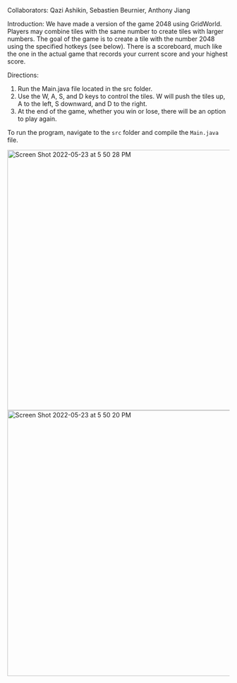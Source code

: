Collaborators: Qazi Ashikin, Sebastien Beurnier, Anthony Jiang

Introduction:
We have made a version of the game 2048 using GridWorld. Players may combine tiles with the same number to create tiles with larger numbers. The goal of the game is to create a tile with the number 2048 using the specified hotkeys (see below). There is a scoreboard, much like the one in the actual game that records your current score and your highest score.

Directions:
1. Run the Main.java file located in the src folder.
2. Use the W, A, S, and D keys to control the tiles. W will push the tiles up, A to the left, S downward, and D to the right.
3. At the end of the game, whether you win or lose, there will be an option to play again.

To run the program, navigate to the ```src``` folder and compile the ```Main.java``` file. 

<img width="590" alt="Screen Shot 2022-05-23 at 5 50 28 PM" src="https://user-images.githubusercontent.com/87879715/169911345-6dfae2b1-dc64-48a0-ad8d-917d124877bc.png">
<img width="602" alt="Screen Shot 2022-05-23 at 5 50 20 PM" src="https://user-images.githubusercontent.com/87879715/169911351-fce1f1f8-50f0-449f-949f-6ed62bf3ff67.png">
